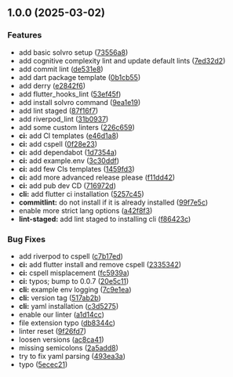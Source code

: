 ## 1.0.0 (2025-03-02)


### Features

* add basic solvro setup ([73556a8](https://github.com/Solvro/lib-mobile-solvro-config/commit/73556a820d667e7510acb44f1f0b36293259ddb7))
* add cognitive complexity lint and update default lints ([7ed32d2](https://github.com/Solvro/lib-mobile-solvro-config/commit/7ed32d2e0dc6ca8486da06057fd81e05b68cf8fd))
* add commit lint ([de531e8](https://github.com/Solvro/lib-mobile-solvro-config/commit/de531e859d40fe92f96cdcec101fcec41a7afac2))
* add dart package template ([0b1cb55](https://github.com/Solvro/lib-mobile-solvro-config/commit/0b1cb559a1aa1b3a586c7cffd026c26c94c4410f))
* add derry ([e2842f6](https://github.com/Solvro/lib-mobile-solvro-config/commit/e2842f6f1a3819d4d35b2cf31485758ca148a55f))
* add flutter_hooks_lint ([53ef45f](https://github.com/Solvro/lib-mobile-solvro-config/commit/53ef45f18112fb2bdddb4b6173ee4acff252944a))
* add install solvro command ([9ea1e19](https://github.com/Solvro/lib-mobile-solvro-config/commit/9ea1e1957d571062b3a81bc1004d700894ee9db5))
* add lint staged ([87f16f7](https://github.com/Solvro/lib-mobile-solvro-config/commit/87f16f7f9f4a5299db19b0b50787c8ec222da9e1))
* add riverpod_lint ([31b0937](https://github.com/Solvro/lib-mobile-solvro-config/commit/31b09370bcbbb1fab722582cdacbfcd28b3b3643))
* add some custom linters ([226c659](https://github.com/Solvro/lib-mobile-solvro-config/commit/226c659530ad2c09870d3990920dddee7273ea5b))
* **ci:** add CI templates ([e46d1a8](https://github.com/Solvro/lib-mobile-solvro-config/commit/e46d1a89b5082d012703ec88e411314e2088731f))
* **ci:** add cspell ([0f28e23](https://github.com/Solvro/lib-mobile-solvro-config/commit/0f28e236ead02bdfb3af0ba243358cd18cf390ac))
* **ci:** add dependabot ([1d7354a](https://github.com/Solvro/lib-mobile-solvro-config/commit/1d7354ae3b65d1b5a71b7d1e8a8774164c61f327))
* **ci:** add example.env ([3c30ddf](https://github.com/Solvro/lib-mobile-solvro-config/commit/3c30ddf80823d0587564734c85fba9a679473192))
* **ci:** add few CIs templates ([1459fd3](https://github.com/Solvro/lib-mobile-solvro-config/commit/1459fd3486585a7780347307c6c057643a4a62f9))
* **ci:** add more advanced release please ([f11dd42](https://github.com/Solvro/lib-mobile-solvro-config/commit/f11dd4212d04c0fe5ff9a01617b7434c4cfc3138))
* **ci:** add pub dev CD ([716972d](https://github.com/Solvro/lib-mobile-solvro-config/commit/716972dbf5b0f895a62a99639db523f38f827470))
* **cli:** add flutter ci installation ([5257c45](https://github.com/Solvro/lib-mobile-solvro-config/commit/5257c4540d77bef3574fd82e940379622a282599))
* **commitlint:** do not install if it is already installed ([99f7e5c](https://github.com/Solvro/lib-mobile-solvro-config/commit/99f7e5ccdb7650d95485586ccd09d034af855e0d))
* enable more strict lang options ([a42f8f3](https://github.com/Solvro/lib-mobile-solvro-config/commit/a42f8f39d7c21198064398721c908bc8ef33ff2a))
* **lint-staged:** add lint staged to installing cli ([f86423c](https://github.com/Solvro/lib-mobile-solvro-config/commit/f86423c7ccf1f6c85a126d8dce38a6d784ad68c6))


### Bug Fixes

* add riverpod to cspell ([c7b17ed](https://github.com/Solvro/lib-mobile-solvro-config/commit/c7b17eda5b130741d01af74de28700019c3cbb61))
* **ci:** add flutter install and remove cspell ([2335342](https://github.com/Solvro/lib-mobile-solvro-config/commit/2335342ea8bb69daeb85ee437c7ddc7e376198c9))
* **ci:** cspell misplacement ([fc5939a](https://github.com/Solvro/lib-mobile-solvro-config/commit/fc5939ae07c4a1d8027eee9274e797dcc00e41a0))
* **ci:** typos; bump to 0.0.7 ([20e5c11](https://github.com/Solvro/lib-mobile-solvro-config/commit/20e5c1195f23616d9c1f6954f8008599126af261))
* **cli:** example env logging ([7c9e1ea](https://github.com/Solvro/lib-mobile-solvro-config/commit/7c9e1ea0914d55bb5ee94261f3912cf1cd421b91))
* **cli:** version tag ([517ab2b](https://github.com/Solvro/lib-mobile-solvro-config/commit/517ab2bccd67a1c2fe566b69d8f12e10b4250538))
* **cli:** yaml installation ([c3d5275](https://github.com/Solvro/lib-mobile-solvro-config/commit/c3d5275794164d32411f0ce8c105718a5c5e4c8b))
* enable our linter ([a1d14cc](https://github.com/Solvro/lib-mobile-solvro-config/commit/a1d14ccf65d2bb602fe29943273b54eb380a381a))
* file extension typo ([db8344c](https://github.com/Solvro/lib-mobile-solvro-config/commit/db8344cc12e2adaba04e89ac2e7b0a0b34032482))
* linter reset ([9f26fd7](https://github.com/Solvro/lib-mobile-solvro-config/commit/9f26fd78bfdd4f03cf3e4509626d73c9b60c2ae5))
* loosen versions ([ac8ca41](https://github.com/Solvro/lib-mobile-solvro-config/commit/ac8ca41765194444906771f7c88806f1eb93efdc))
* missing semicolons ([2a5add8](https://github.com/Solvro/lib-mobile-solvro-config/commit/2a5add84eb2a4f8a5200f80567c877c8afbaef4a))
* try to fix yaml parsing ([493ea3a](https://github.com/Solvro/lib-mobile-solvro-config/commit/493ea3a7e9a1d2a970428d8c076482b05a4df0ed))
* typo ([5ecec21](https://github.com/Solvro/lib-mobile-solvro-config/commit/5ecec21dee6c3223de3724cf411fc3f532c3a65e))
